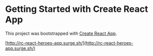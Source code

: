 # Getting Started with Create React App

This project was bootstrapped with [Create React App](https://github.com/facebook/create-react-app).

[http://rc-react-heroes-app.surge.sh/](http://rc-react-heroes-app.surge.sh/)
